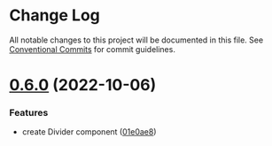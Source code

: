 # Change Log

All notable changes to this project will be documented in this file.
See [Conventional Commits](https://conventionalcommits.org) for commit guidelines.

# [0.6.0](https://github.com/louffee/canada-design-system/compare/v0.5.0...v0.6.0) (2022-10-06)


### Features

* create Divider component ([01e0ae8](https://github.com/louffee/canada-design-system/commit/01e0ae83d203ac0cc6926389f2f70124ab59474f))
